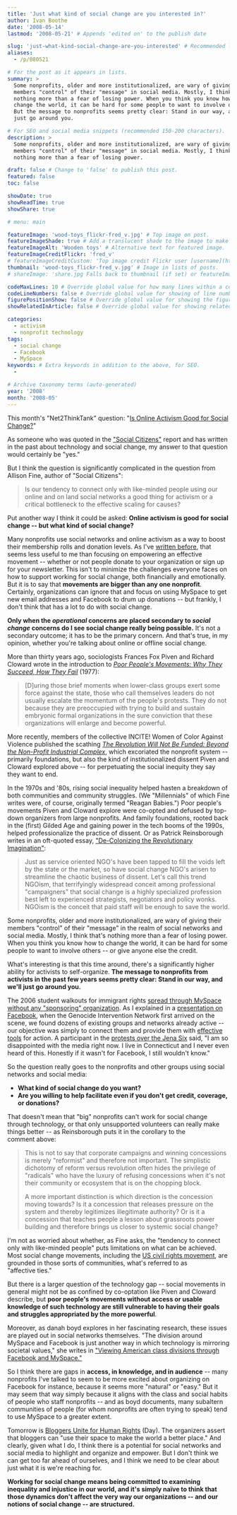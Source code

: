 ```yaml
---
title: 'Just what kind of social change are you interested in?'
author: Ivan Boothe
date: '2008-05-14'
lastmod: '2008-05-21' # Appends 'edited on' to the publish date

slug: 'just-what-kind-social-change-are-you-interested' # Recommended length is 3 to 5 words.
aliases:
  - /p/080521

# For the post as it appears in lists.
summary: >
  Some nonprofits, older and more institutionalized, are wary of giving their
  members "control" of their "message" in social media. Mostly, I think that's
  nothing more than a fear of losing power. When you think you know how to
  change the world, it can be hard for some people to want to involve others.
  But the message to nonprofits seems pretty clear: Stand in our way, and we'll
  just go around you.

# For SEO and social media snippets (recommended 150-200 characters).
description: >
  Some nonprofits, older and more institutionalized, are wary of giving their
  members "control" of their "message" in social media. Mostly, I think that's
  nothing more than a fear of losing power.

draft: false # Change to 'false' to publish this post.
featured: false
toc: false

showDate: true
showReadTime: true
showShare: true

# menu: main

featureImage: 'wood-toys_flickr-fred_v.jpg' # Top image on post.
featureImageShade: true # Add a translucent shade to the image to make overlaid text easier to read.
featureImageAlt: 'Wooden toys' # Alternative text for featured image.
featureImageCreditFlickr: 'fred_v'
# featureImageCreditCustom: 'Top image credit Flickr user [username](https://www.flickr.com/photos/username).'
thumbnail: 'wood-toys_flickr-fred_v.jpg' # Image in lists of posts.
# shareImage: 'share.jpg Falls back to thumbnail (if set) or featureImage.

codeMaxLines: 10 # Override global value for how many lines within a code block before auto-collapsing.
codeLineNumbers: false # Override global value for showing of line numbers within code block.
figurePositionShow: false # Override global value for showing the figure label.
showRelatedInArticle: false # Override global value for showing related posts in this series at the end of the content.

categories:
  - activism
  - nonprofit technology
tags:
  - social change
  - Facebook
  - MySpace
keywords: # Extra keywords in addition to the above, for SEO.
  -

# Archive taxonomy terms (auto-generated)
year: '2008'
month: '2008-05'
---
```


This month's "Net2ThinkTank" question:
"[Is Online Activism Good for Social Change?](https://web.archive.org/web/20080724112756/http://www.netsquared.org/blog/britt-bravo/join-net2thinktank-what-if-anything-does-all-clicking-blogging-and-friending-add-end)"

As someone who was quoted in the
["Social Citizens"](https://web.archive.org/web/20080923000521/http://www.socialcitizens.org/paper)
report and has written in the past about technology and social change, my answer
to that question would certainly be "yes."

But I think the question is significantly complicated in the question from
Allison Fine, author of "Social Citizens":

> Is our tendency to connect only with like-minded people using our online and
> on land social networks a good thing for activism or a critical bottleneck to
> the effective scaling for causes?

Put another way I think it could be asked: **Online activism is good for social
change -- but what kind of social change?**

Many nonprofits use social networks and online activism as a way to boost their
membership rolls and donation levels. As I've
[written before](/blog/2007/10/organizing-rather-mobilizing-using-social-networks-constituency-building),
that seems less useful to me than focusing on empowering an effective movement
-- whether or not people donate to your organization or sign up for your
newsletter. This isn't to minimize the challenges everyone faces on how to
support working for social change, both financially and emotionally. But it is
to say that **movements are bigger than any one nonprofit**. Certainly,
organizations can ignore that and focus on using MySpace to get new email
addresses and Facebook to drum up donations -- but frankly, I don't think that
has a lot to do with social change.

**Only when the _operational_ concerns are placed secondary to _social change_
concerns do I see social change really being possible.** It's not a secondary
outcome; it has to be the primary concern. And that's true, in my opinion,
whether you're talking about online or offline social change.

More than thirty years ago, sociologists Frances Fox Piven and Richard Cloward
wrote in the introduction to
[_Poor People's Movements: Why They Succeed, How They Fail_](https://books.google.com/books?id=cAlHAAAAMAAJ&q=poor+people%27s+movements&dq=poor+people%27s+movements&pgis=1) (1977):

> [D]uring those brief moments when lower-class groups exert some force against
> the state, those who call themselves leaders do not usually escalate the
> momentum of the people's protests. They do not because they are preoccupied
> with trying to build and sustain embryonic formal organizations in the sure
> conviction that these organizations will enlarge and become powerful.

More recently, members of the collective INCITE! Women of Color Against Violence
published the scathing
[_The Revolution Will Not Be Funded: Beyond the Non-Profit Industrial Complex_](https://www.dukeupress.edu/the-revolution-will-not-be-funded),
which excoriated the nonprofit system -- primarily foundations, but also the
kind of institutionalized dissent Piven and Cloward explored above -- for
perpetuating the social inequity they say they want to end.

In the 1970s and '80s, rising social inequality helped hasten a breakdown of
both communities and community struggles. (We "Millennials" of which Fine writes
were, of course, originally termed "Reagan Babies.") Poor people's movements
Piven and Cloward explore were co-opted and defused by top-down organizers from
large nonprofits. And family foundations, rooted back in the (first) Gilded Age
and gaining power in the tech booms of the 1990s, helped professionalize the
practice of dissent. Or as Patrick Reinsborough writes in an oft-quoted essay,
["De-Colonizing the Revolutionary Imagination"](https://www.joaap.org/1/de_colonizing/index.html):

> Just as service oriented NGO's have been tapped to fill the voids left by the
> state or the market, so have social change NGO's arisen to streamline the
> chaotic business of dissent. Let's call this trend NGOism, that terrifyingly
> widespread conceit among professional "campaigners" that social change is a
> highly specialized profession best left to experienced strategists,
> negotiators and policy wonks. NGOism is the conceit that paid staff will be
> enough to save the world.

Some nonprofits, older and more institutionalized, are wary of giving their
members "control" of their "message" in the realm of social networks and social
media. Mostly, I think that's nothing more than a fear of losing power. When you
think you know how to change the world, it can be hard for some people to want
to involve others -- or give anyone else the credit.

What's interesting is that this time around, there's a significantly higher
ability for activists to self-organize. **The message to nonprofits from
activists in the past few years seems pretty clear: Stand in our way, and we'll
just go around you.**

The 2006 student walkouts for immigrant rights
[spread through MySpace without any "sponsoring" organization](https://www.washingtonpost.com/wp-dyn/content/article/2006/03/28/AR2006032800982.html).
As I explained in a
[presentation on Facebook](https://www.slideshare.net/forumone/ivan-boothe-v2),
when the Genocide Intervention Network first arrived on the scene, we found
dozens of existing groups and networks already active -- our objective was
simply to connect them and provide them with
[effective](https://web.archive.org/web/20071013185105/http://www.1800genocide.com/)
[tools](https://web.archive.org/web/20080708201835/http://www.darfurscores.org/)
for action. A participant in the
[protests over the Jena Six](https://www.npr.org/templates/story/story.php?storyId=14586563)
said, "I am so disappointed with the media right now. I live in Connecticut and
I never even heard of this. Honestly if it wasn't for Facebook, I still
wouldn't know."

So the question really goes to the nonprofits and other groups using social
networks and social media:

- **What kind of social change do you want?**
- **Are you willing to help facilitate even if you don't get credit, coverage,
  or donations?**

That doesn't mean that "big" nonprofits can't work for social change through
technology, or that only unsupported volunteers can really make things better --
as Reinsborough puts it in the corollary to the comment above:

> This is not to say that corporate campaigns and winning concessions is merely
> "reformist" and therefore not important. The simplistic dichotomy of reform
> versus revolution often hides the privilege of "radicals" who have the luxury
> of refusing concessions when it's not their community or ecosystem that is on
> the chopping block.
>
> A more important distinction is which direction is the concession moving
> towards? Is it a concession that releases pressure on the system and thereby
> legitimizes illegitimate authority? Or is it a concession that teaches people
> a lesson about grassroots power building and therefore brings us closer to
> systemic social change?

I'm not as worried about whether, as Fine asks, the "tendency to connect only
with like-minded people" puts limitations on what can be achieved. Most social
change movements, including the
[US civil rights movement](https://web.archive.org/web/20160709093103/http://tinyurl.com/4xaffs 'The Origins of the Civil Rights Movement: Black Communities Organizing for Social Change, by Aldon D. Morris'),
are grounded in those sorts of communities, what's referred to as
"affective ties."

But there is a larger question of the technology gap -- social movements in
general might not be as confined by co-optation like Piven and Cloward describe,
but **poor people's movements without access or usable knowledge of such
technology are still vulnerable to having their goals and struggles appropriated
by the more powerful**.

Moreover, as danah boyd explores in her fascinating research, these issues are
played out in social networks themselves. "The division around MySpace and
Facebook is just another way in which technology is mirroring societal values,"
she writes in
["Viewing American class divisions through Facebook and MySpace."](https://www.danah.org/papers/essays/ClassDivisions.html)

So I think there are gaps in **access, in knowledge, and in audience** -- many
nonprofits I've talked to seem to be more excited about organizing on Facebook
for instance, because it seems more "natural" or "easy." But it may seem that
way simply because it aligns with the class and social habits of people who
staff nonprofits -- and as boyd documents, many subaltern communities of people
(for whom nonprofits are often trying to speak) tend to use MySpace to a
greater extent.

Tomorrow is
[Bloggers Unite for Human Rights](https://web.archive.org/web/20080511015655/http://unite.blogcatalog.com/)
(Day). The organizers assert that bloggers can "use their space to make the
world a better place." And clearly, given what I do, I think there is a
potential for social networks and social media to highlight and organize and
empower. But I don't think we can get too far ahead of ourselves, and I think we
need to be clear about just what it is we're reaching for.

**Working for social change means being committed to examining inequality and
injustice in our world, and it's simply naïve to think that those dynamics don't
affect the very way our organizations -- and our notions of social change --
are structured.**
